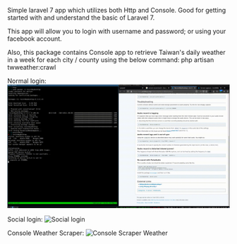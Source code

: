 Simple laravel 7 app which utilizes both Http and Console. Good for getting started with and understand the basic of Laravel 7.

This app will allow you to login with username and password; or using your facebook account.

Also, this package contains Console app to retrieve Taiwan's daily weather in a week for each city / county using the below command:
php artisan twweather:crawl

Normal login:
![Conventional login](https://github.com/adityaputra/laravel-social-login-artisan-console-taiwan-weather/raw/master/username-pw-login.gif)

Social login:
![Social login](https://github.com/adityaputra/laravel-social-login-artisan-console-taiwan-weather/raw/master/social-login.gif)

Console Weather Scraper:
![Console Scraper Weather](https://github.com/adityaputra/laravel-social-login-artisan-console-taiwan-weather/raw/master/console-scraper-weather.gif)
